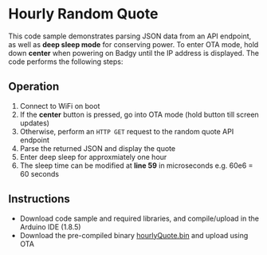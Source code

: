 # Hourly Random Quote

This code sample demonstrates parsing JSON data from an API endpoint, as well as **deep sleep mode** for conserving power. To enter OTA mode, hold down **center** when powering on Badgy until the IP address is displayed. The code performs the following steps:

## Operation
1. Connect to WiFi on boot
2. If the **center** button is pressed, go into OTA mode (hold button till screen updates)
3. Otherwise, perform an `HTTP GET` request to the random quote API endpoint
4. Parse the returned JSON and display the quote
5. Enter deep sleep for approxmiately one hour
6. The sleep time can be modified at **line 59** in microseconds e.g. 60e6 = 60 seconds

## Instructions
- Download code sample and required libraries, and compile/upload in the Arduino IDE (1.8.5)
- Download the pre-compiled binary [hourlyQuote.bin](https://github.com/sqfmi/badgy/raw/master/examples/hourlyQuote/hourlyQuote.bin) and upload using OTA
